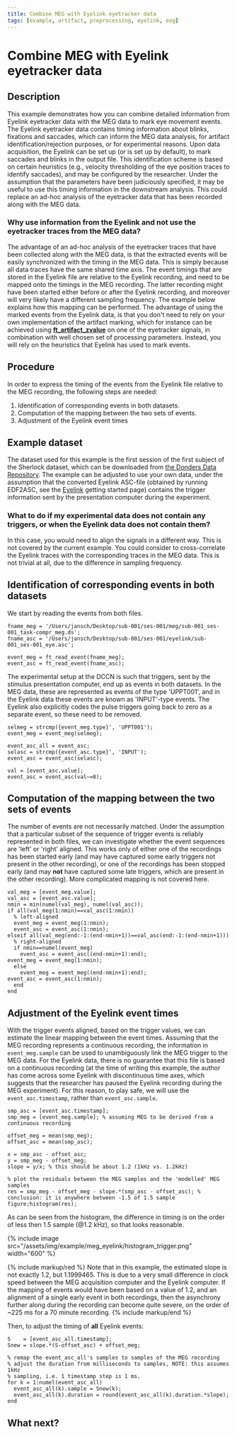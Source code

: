 ```yaml
---
title: Combine MEG with Eyelink eyetracker data
tags: [example, artifact, preprocessing, eyelink, eog]
---
```


# Combine MEG with Eyelink eyetracker data

## Description

This example demonstrates how you can combine detailed information from Eyelink eyetracker data with the MEG data to mark eye movement events. The Eyelink eyetracker data contains timing information about blinks, fixations and saccades, which can inform the MEG data analysis, for artifact identification/rejection purposes, or for experimental reasons. Upon data acquisition, the Eyelink can be set up (or is set up by default), to mark saccades and blinks in the output file. This identification scheme is based on certain heuristics (e.g., velocity thresholding of the eye position traces to identify saccades), and may be configured by the researcher. Under the assumption that the parameters have been judiciously specified, it may be useful to use this timing information in the downstream analysis. This could replace an ad-hoc analysis of the eyetracker data that has been recorded along with the MEG data.

### Why use information from the Eyelink and not use the eyetracker traces from the MEG data?

The advantage of an ad-hoc analysis of the eyetracker traces that have been collected along with the MEG data, is that the extracted events will be easily synchronized with the timing in the MEG data. This is simply because all data traces have the same shared time axis. The event timings that are stored in the Eyelink file are relative to the Eyelink recording, and need to be mapped onto the timings in the MEG recording. The latter recording might have been started either before or after the Eyelink recording, and moreover will very likely have a different sampling frequency. The example below explains how this mapping can be performed.
The advantage of using the marked events from the Eyelink data, is that you don't need to rely on your own implementation of the artifact marking, which for instance can be achieved using **[ft_artifact_zvalue](/reference/ft_artifact_zvalue)** on one of the eyetracker signals, in combination with well chosen set of processing parameters. Instead, you will rely on the heuristics that Eyelink has used to mark events.

## Procedure

In order to express the timing of the events from the Eyelink file relative to the MEG recording, the following steps are needed:

1. Identification of corresponding events in both datasets.
2. Computation of the mapping between the two sets of events.
3. Adjustment of the Eyelink event times

## Example dataset

The dataset used for this example is the first session of the first subject of the Sherlock dataset, which can be downloaded from [the Donders Data Repository](https://doi.org/10.34973/5rpw-rn92). The example can be adjusted to use your own data, under the assumption that the converted Eyelink ASC-file (obtained by running EDF2ASC, see the [Eyelink](/getting_started/eyelink) getting started page) contains the trigger information sent by the presentation computer during the experiment.

### What to do if my experimental data does not contain any triggers, or when the Eyelink data does not contain them?

In this case, you would need to align the signals in a different way. This is not covered by the current example. You could consider to cross-correlate the Eyelink traces with the corresponding traces in the MEG data. This is not trivial at all, due to the difference in sampling frequency.

## Identification of corresponding events in both datasets

We start by reading the events from both files.

    fname_meg = '/Users/jansch/Desktop/sub-001/ses-001/meg/sub-001_ses-001_task-compr_meg.ds';
    fname_asc = '/Users/jansch/Desktop/sub-001/ses-001/eyelink/sub-001_ses-001_eye.asc';

    event_meg = ft_read_event(fname_meg);
    event_asc = ft_read_event(fname_asc);

The experimental setup at the DCCN is such that triggers, sent by the stimulus presentation computer, end up as events in both datasets. In the MEG data, these are represented as events of the type 'UPPT001', and in the Eyelink data these events are known as 'INPUT'-type events. The Eyelink also explicitly codes the pulse triggers going back to zero as a separate event, so these need to be removed.

    selmeg = strcmp({event_meg.type}', 'UPPT001');
    event_meg = event_meg(selmeg);

    event_asc_all = event_asc;
    selasc = strcmp({event_asc.type}', 'INPUT');
    event_asc = event_asc(selasc);

    val = [event_asc.value];
    event_asc = event_asc(val~=0);

## Computation of the mapping between the two sets of events

The number of events are not necessarily matched. Under the assumption that a particular subset of the sequence of trigger events is reliably represented in both files, we can investigate whether the event sequences are 'left' or 'right' aligned. This works only of either one of the recordings has been started early (and may have captured some early triggers not present in the other recording), or one of the recordings has been stopped early (and may **not** have captured some late triggers, which are present in the other recording). More complicated mapping is not covered here.

    val_meg = [event_meg.value];
    val_asc = [event_asc.value];
    nmin = min(numel(val_meg), numel(val_asc));
    if all(val_meg(1:nmin)==val_asc(1:nmin))
      % left-aligned
      event_meg = event_meg(1:nmin);
      event_asc = event_asc(1:nmin);
    elseif all(val_meg(end:-1:(end-nmin+1))==val_asc(end:-1:(end-nmin+1)))
      % right-aligned
      if nmin==numel(event_meg)
        event_asc = event_asc((end-nmin+1):end);
	event_meg = event_meg(1:nmin);
      else
        event_meg = event_meg((end-nmin+1):end);
	event_asc = event_asc(1:nmin);
      end
    end

## Adjustment of the Eyelink event times

With the trigger events aligned, based on the trigger values, we can estimate the linear mapping between the event times. Assuming that the MEG recording represents a continuous recording, the information in `event_meg.sample` can be used to unambiguously link the MEG trigger to the MEG data. For the Eyelink data, there is no guarantee that this file is based on a continuous recording (at the time of writing this example, the author has come across some Eyelink with discontinuous time axes, which suggests that the researcher has paused the Eyelink recording during the MEG experiment). For this reason, to play safe, we will use the `event_asc.timestamp`, rather than `event_asc.sample`.

    smp_asc = [event_asc.timestamp];
    smp_meg = [event_meg.sample]; % assuming MEG to be derived from a continuous recording

    offset_meg = mean(smp_meg);
    offset_asc = mean(smp_asc);

    x = smp_asc - offset_asc;
    y = smp_meg - offset_meg;
    slope = y/x; % this should be about 1.2 (1kHz vs. 1.2kHz)

    % plot the residuals between the MEG samples and the 'modelled' MEG samples
    res = smp_meg - offset_meg - slope.*(smp_asc - offset_asc); % conclusion: it is anywhere between -1.5 of 1.5 sample
    figure;histogram(res);

As can be seen from the histogram, the difference in timing is on the order of less then 1.5 sample (@1.2 kHz), so that looks reasonable.

{% include image src="/assets/img/example/meg_eyelink/histogram_trigger.png" width="600" %}

{% include markup/red %}
Note that in this example, the estimated slope is not exactly 1.2, but 1.1999465. This is due to a very small difference in clock speed between the MEG acquisition computer and the Eyelink computer. If the mapping of events would have been based on a value of 1.2, and an alignment of a single early event in both recordings, then the asynchrony further along during the recording can become quite severe, on the order of ~225 ms for a 70 minute recording.
{% include markup/end %}

Then, to adjust the timing of **all** Eyelink events:

    S    = [event_asc_all.timestamp];
    Snew = slope.*(S-offset_asc) + offset_meg;

    % remap the event_asc_all's samples to samples of the MEG recording
    % adjust the duration from milliseconds to samples, NOTE: this assumes 1kHz
    % sampling, i.e. 1 timestamp step is 1 ms.
    for k = 1:numel(event_asc_all)
      event_asc_all(k).sample = Snew(k);
      event_asc_all(k).duration = round(event_asc_all(k).duration.*slope);
    end

## What next?
